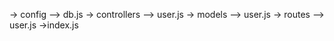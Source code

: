 -> config
   --> db.js
-> controllers
   --> user.js
-> models
   --> user.js
-> routes
   --> user.js
->index.js             
  